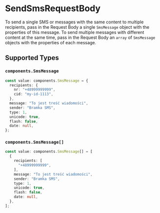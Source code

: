 # SendSmsRequestBody

To send a single SMS or messages with the same content to multiple recipients, pass in the Request Body a single `SmsMessage` object with the properties of this message. To send multiple messages with different content at the same time, pass in the Request Body an `array` of `SmsMessage` objects with the properties of each message.


## Supported Types

### `components.SmsMessage`

```typescript
const value: components.SmsMessage = {
  recipients: {
    nr: "+48999999999",
    cid: "my-id-1113",
  },
  message: "To jest treść wiadomości",
  sender: "Bramka SMS",
  type: 1,
  unicode: true,
  flash: false,
  date: null,
};
```

### `components.SmsMessage[]`

```typescript
const value: components.SmsMessage[] = [
  {
    recipients: [
      "+48999999999",
    ],
    message: "To jest treść wiadomości",
    sender: "Bramka SMS",
    type: 1,
    unicode: true,
    flash: false,
    date: null,
  },
];
```

